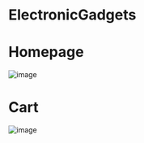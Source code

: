 # ElectronicGadgets

# Homepage

![image](https://user-images.githubusercontent.com/91672966/229337363-805db18d-7bb4-4112-afe3-f3c432a29408.png)

# Cart

![image](https://user-images.githubusercontent.com/91672966/229337375-526f9cd0-240e-4f3e-b572-1b2a0474da7c.png)
